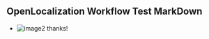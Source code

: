 ## OpenLocalization Workflow Test MarkDown
* ![image2](.\50e6e3a0-2622-4f30-b47c-b2bf0dbc939b.png) 
thanks!